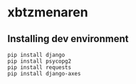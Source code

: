# xbtzmenaren
## Installing dev environment
```
pip install django
pip install psycopg2
pip install requests
pip install django-axes
```
